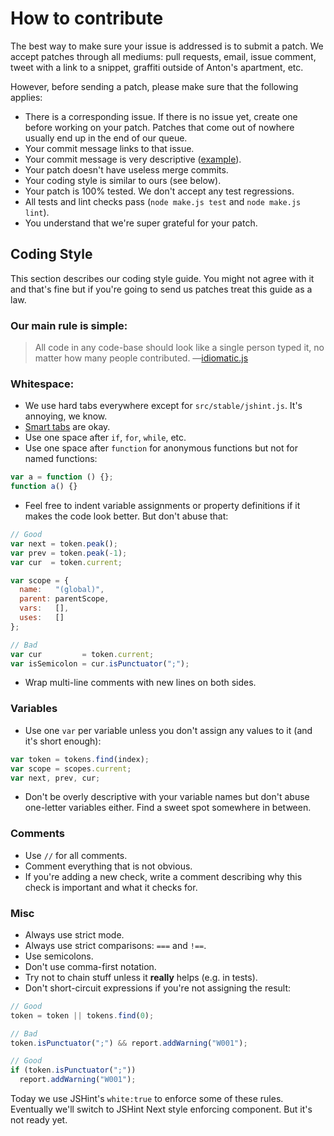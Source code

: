 How to contribute
=================

The best way to make sure your issue is addressed is to submit a patch. We accept
patches through all mediums: pull requests, email, issue comment, tweet with a link
to a snippet, graffiti outside of Anton's apartment, etc.

However, before sending a patch, please make sure that the following applies:

* There is a corresponding issue. If there is no issue yet, create one before
  working on your patch. Patches that come out of nowhere usually end up in
	the end of our queue.
* Your commit message links to that issue.
* Your commit message is very descriptive ([example](https://github.com/jshint/jshint/commit/5751c5ed249b7a035758a3ae876cfa1a360fd144)).
* Your patch doesn't have useless merge commits.
* Your coding style is similar to ours (see below).
* Your patch is 100% tested. We don't accept any test regressions.
* All tests and lint checks pass (`node make.js test` and `node make.js lint`).
* You understand that we're super grateful for your patch.

Coding Style
------------

This section describes our coding style guide. You might not agree with it and that's
fine but if you're going to send us patches treat this guide as a law.

### Our main rule is simple:

> All code in any code-base should look like a single person typed it, no matter how
many people contributed. —[idiomatic.js](https://github.com/rwldrn/idiomatic.js/)

### Whitespace:

* We use hard tabs everywhere except for `src/stable/jshint.js`. It's annoying, we know.
* [Smart tabs](http://www.emacswiki.org/SmartTabs) are okay.
* Use one space after `if`, `for`, `while`, etc.
* Use one space after `function` for anonymous functions but not for named functions:

```javascript
var a = function () {};
function a() {}
```

* Feel free to indent variable assignments or property definitions if it makes the code look better. But don't abuse that:

```javascript
// Good
var next = token.peak();
var prev = token.peak(-1);
var cur  = token.current;

var scope = {
  name:   "(global)",
  parent: parentScope,
  vars:   [],
  uses:   []
};

// Bad
var cur         = token.current;
var isSemicolon = cur.isPunctuator(";");
```

* Wrap multi-line comments with new lines on both sides.

### Variables

* Use one `var` per variable unless you don't assign any values to it (and it's short enough):

```javascript
var token = tokens.find(index);
var scope = scopes.current;
var next, prev, cur;
```

* Don't be overly descriptive with your variable names but don't abuse one-letter variables either. Find a sweet spot somewhere in between.

### Comments

* Use `//` for all comments.
* Comment everything that is not obvious.
* If you're adding a new check, write a comment describing why this check is important and what it checks for.

### Misc

* Always use strict mode.
* Always use strict comparisons: `===` and `!==`.
* Use semicolons.
* Don't use comma-first notation.
* Try not to chain stuff unless it **really** helps (e.g. in tests).
* Don't short-circuit expressions if you're not assigning the result:

```javascript
// Good
token = token || tokens.find(0);

// Bad
token.isPunctuator(";") && report.addWarning("W001");

// Good
if (token.isPunctuator(";"))
  report.addWarning("W001");
```

Today we use JSHint's `white:true` to enforce some of these rules. Eventually we'll switch to JSHint Next style enforcing component. But it's not ready yet.
